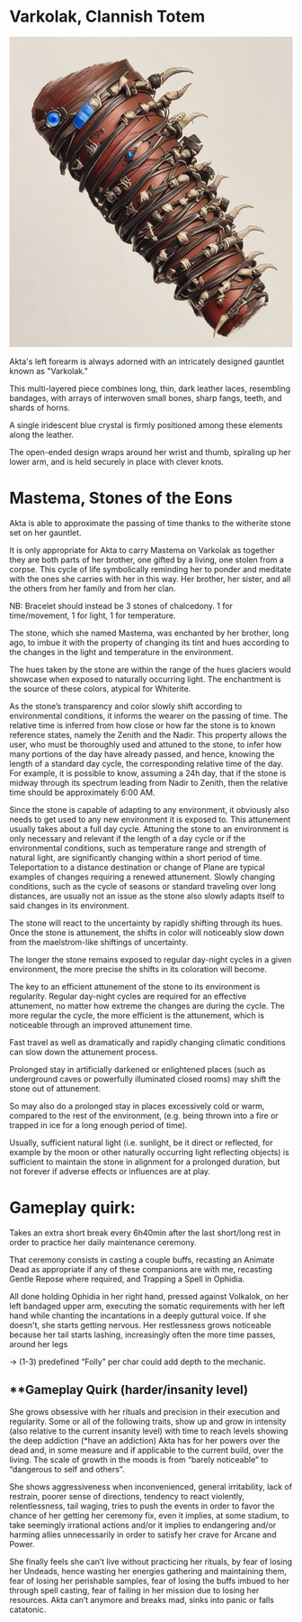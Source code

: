 # Varkolak, Clannish Totem

![Varkolak V2 - artbreeder](src-umbroscriptorium/Varkolak%20V2%20-%20artbreeder.jpeg)

Akta's left forearm is always adorned with an intricately designed gauntlet known as "Varkolak." 

This multi-layered piece combines long, thin, dark leather laces, resembling bandages, with arrays of interwoven small bones, sharp fangs, teeth, and shards of horns. 

A single iridescent blue crystal is firmly positioned among these elements along the leather.

The open-ended design wraps around her wrist and thumb, spiraling up her lower arm, and is held securely in place with clever knots.


# Mastema, Stones of the Eons

Akta is able to approximate the passing of time thanks to the witherite stone set on her gauntlet. 

It is only appropriate for Akta to carry Mastema on Varkolak as together they are both parts of her brother, one gifted by a living, one stolen from a corpse. This cycle of life symbolically reminding her to ponder and meditate with the ones she carries with her in this way. Her brother, her sister, and all the others from her family and from her clan.

NB: Bracelet should instead be 3 stones of chalcedony. 1 for time/movement, 1 for light, 1 for temperature. 

The stone, which she named Mastema, was enchanted by her brother, long ago, to imbue it with the property of changing its tint and hues according to the changes in the light and temperature in the environment.

The hues taken by the stone are within the range of the hues glaciers would showcase when exposed to naturally occurring light. The enchantment is the source of these colors, atypical for Whiterite.

As the stone’s transparency and color slowly shift according to environmental conditions, it informs the wearer on the passing of time. The relative time is inferred from how close or how far the stone is to known reference states, namely the Zenith and the Nadir. This property allows the user, who must be thoroughly used and attuned to the stone, to infer how many portions of the day have already passed, and hence, knowing the length of a standard day cycle, the corresponding relative time of the day. For example, it is possible to know, assuming a 24h day, that if the stone is midway through its spectrum leading from Nadir to Zenith, then the relative time should be approximately 6:00 AM.

Since the stone is capable of adapting to any environment, it obviously also needs to get used to any new environment it is exposed to. This attunement usually takes about a full day cycle. Attuning the stone to an environment is only necessary and relevant if the length of a day cycle or if the environmental conditions, such as temperature range and strength of natural light, are significantly changing within a short period of time. Teleportation to a distance destination or change of Plane are typical examples of changes requiring a renewed attunement. Slowly changing conditions, such as the cycle of seasons or standard traveling over long distances, are usually not an issue as the stone also slowly adapts itself to said changes in its environment.

The stone will react to the uncertainty by rapidly shifting through its hues. Once the stone is attunement, the shifts in color will noticeably slow down from the maelstrom-like shiftings of uncertainty.   

The longer the stone remains exposed to regular day-night cycles in a given environment, the more precise the shifts in its coloration will become. 

The key to an efficient attunement of the stone to its environment is regularity. Regular day-night cycles are required for an effective attunement, no matter how extreme the changes are during the cycle. The more regular the cycle, the more efficient is the attunement, which is noticeable through an improved attunement time.

Fast travel as well as dramatically and rapidly changing climatic conditions can slow down the attunement process. 

Prolonged stay in artificially darkened or enlightened places (such as underground caves or powerfully illuminated closed rooms) may shift the stone out of attunement. 

So may also do a prolonged stay in places excessively cold or warm, compared to the rest of the environment, (e.g. being thrown into a fire or trapped in ice for a long enough period of time).

Usually, sufficient natural light (i.e. sunlight, be it direct or reflected, for example by the moon or other naturally occurring light reflecting objects) is sufficient to maintain the stone in alignment for a prolonged duration, but not forever if adverse effects or influences are at play.  
  

# Gameplay quirk: 

Takes an extra short break every 6h40min after the last short/long rest in order to practice her daily maintenance ceremony.

That ceremony consists in casting a couple buffs, recasting an Animate Dead as appropriate if any of these companions are with me, recasting Gentle Repose where required, and Trapping a Spell in Ophidia.

All done holding Ophidia in her right hand, pressed against Volkalok, on her left bandaged upper arm, executing the somatic requirements with her left hand while chanting the incantations in a deeply guttural voice. If she doesn't, she starts getting nervous. Her restlessness grows noticeable because her tail starts lashing, increasingly often the more time passes, around her legs

→ (1-3) predefined “Folly” per char could add depth to the mechanic.  

## **Gameplay Quirk (harder/insanity level)  
She grows obsessive with her rituals and precision in their execution and regularity. Some or all of the following traits, show up and grow in intensity (also relative to the current insanity level) with time to reach levels showing the deep addiction (*have an addiction) Akta has for her powers over the dead and, in some measure and if applicable to the current build, over the living. The scale of growth in the moods is from “barely noticeable” to “dangerous to self and others”. 

She shows aggressiveness when inconvenienced, general irritability, lack of restrain, poorer sense of directions, tendency to react violently, relentlessness, tail waging, tries to push the events in order to favor the chance of her getting her ceremony fix, even it implies, at some stadium, to take seemingly irrational actions and/or it implies to endangering and/or harming allies unnecessarily in order to satisfy her crave for Arcane and Power. 

She finally feels she can’t live without practicing her rituals, by fear of losing her Undeads, hence wasting her energies gathering and maintaining them, fear of losing her perishable samples, fear of losing the buffs imbued to her through spell casting, fear of failing in her mission due to losing her resources. Akta can’t anymore and breaks mad, sinks into panic or falls catatonic.